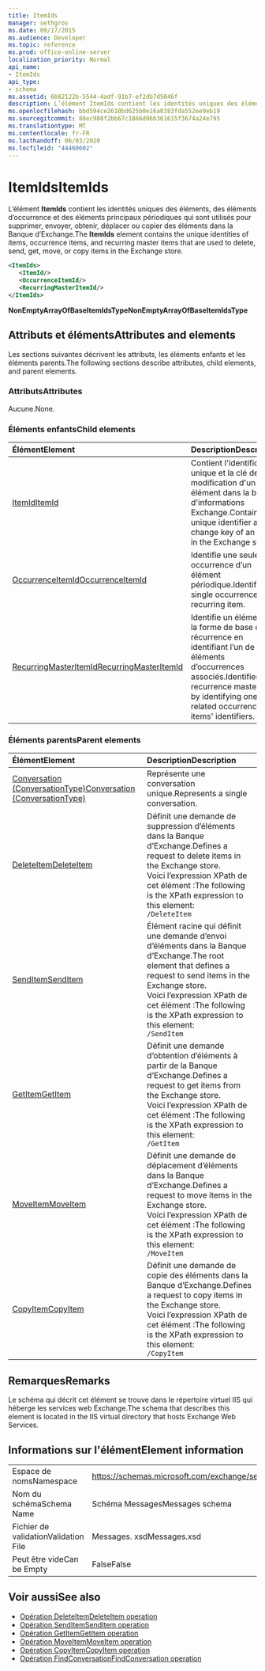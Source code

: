 ```yaml
---
title: ItemIds
manager: sethgros
ms.date: 09/17/2015
ms.audience: Developer
ms.topic: reference
ms.prod: office-online-server
localization_priority: Normal
api_name:
- ItemIds
api_type:
- schema
ms.assetid: 6b82122b-5544-4adf-91b7-ef2db7d5046f
description: L’élément ItemIds contient les identités uniques des éléments, des éléments d’occurrence et des éléments principaux périodiques qui sont utilisés pour supprimer, envoyer, obtenir, déplacer ou copier des éléments dans la Banque d’Exchange.
ms.openlocfilehash: bbd594ce2610bd625b0e16a0383fda552ee9eb19
ms.sourcegitcommit: 88ec988f2bb67c1866d06b361615f3674a24e795
ms.translationtype: MT
ms.contentlocale: fr-FR
ms.lasthandoff: 06/03/2020
ms.locfileid: "44460602"
---
```

# <a name="itemids"></a><span data-ttu-id="f1105-103">ItemIds</span><span class="sxs-lookup"><span data-stu-id="f1105-103">ItemIds</span></span>
  
<span data-ttu-id="f1105-104">L’élément **ItemIds** contient les identités uniques des éléments, des éléments d’occurrence et des éléments principaux périodiques qui sont utilisés pour supprimer, envoyer, obtenir, déplacer ou copier des éléments dans la Banque d’Exchange.</span><span class="sxs-lookup"><span data-stu-id="f1105-104">The **ItemIds** element contains the unique identities of items, occurrence items, and recurring master items that are used to delete, send, get, move, or copy items in the Exchange store.</span></span>
  
```xml
<ItemIds>
   <ItemId/>
   <OccurrenceItemId/>
   <RecurringMasterItemId/>
</ItemIds>
```

<span data-ttu-id="f1105-105">**NonEmptyArrayOfBaseItemIdsType**</span><span class="sxs-lookup"><span data-stu-id="f1105-105">**NonEmptyArrayOfBaseItemIdsType**</span></span>

## <a name="attributes-and-elements"></a><span data-ttu-id="f1105-106">Attributs et éléments</span><span class="sxs-lookup"><span data-stu-id="f1105-106">Attributes and elements</span></span>

<span data-ttu-id="f1105-107">Les sections suivantes décrivent les attributs, les éléments enfants et les éléments parents.</span><span class="sxs-lookup"><span data-stu-id="f1105-107">The following sections describe attributes, child elements, and parent elements.</span></span> 
  
### <a name="attributes"></a><span data-ttu-id="f1105-108">Attributs</span><span class="sxs-lookup"><span data-stu-id="f1105-108">Attributes</span></span>

<span data-ttu-id="f1105-109">Aucune.</span><span class="sxs-lookup"><span data-stu-id="f1105-109">None.</span></span>
  
### <a name="child-elements"></a><span data-ttu-id="f1105-110">Éléments enfants</span><span class="sxs-lookup"><span data-stu-id="f1105-110">Child elements</span></span>

|<span data-ttu-id="f1105-111">**Élément**</span><span class="sxs-lookup"><span data-stu-id="f1105-111">**Element**</span></span>|<span data-ttu-id="f1105-112">**Description**</span><span class="sxs-lookup"><span data-stu-id="f1105-112">**Description**</span></span>|
|:-----|:-----|
|[<span data-ttu-id="f1105-113">ItemId</span><span class="sxs-lookup"><span data-stu-id="f1105-113">ItemId</span></span>](itemid.md) <br/> |<span data-ttu-id="f1105-114">Contient l'identificateur unique et la clé de modification d'un élément dans la banque d'informations Exchange.</span><span class="sxs-lookup"><span data-stu-id="f1105-114">Contains the unique identifier and change key of an item in the Exchange store.</span></span>  <br/> |
|[<span data-ttu-id="f1105-115">OccurrenceItemId</span><span class="sxs-lookup"><span data-stu-id="f1105-115">OccurrenceItemId</span></span>](occurrenceitemid.md) <br/> |<span data-ttu-id="f1105-116">Identifie une seule occurrence d’un élément périodique.</span><span class="sxs-lookup"><span data-stu-id="f1105-116">Identifies a single occurrence of a recurring item.</span></span>  <br/> |
|[<span data-ttu-id="f1105-117">RecurringMasterItemId</span><span class="sxs-lookup"><span data-stu-id="f1105-117">RecurringMasterItemId</span></span>](recurringmasteritemid.md) <br/> |<span data-ttu-id="f1105-118">Identifie un élément de la forme de base de récurrence en identifiant l’un de ses éléments d’occurrences associés.</span><span class="sxs-lookup"><span data-stu-id="f1105-118">Identifies a recurrence master item by identifying one of its related occurrence items' identifiers.</span></span>  <br/> |
   
### <a name="parent-elements"></a><span data-ttu-id="f1105-119">Éléments parents</span><span class="sxs-lookup"><span data-stu-id="f1105-119">Parent elements</span></span>

|<span data-ttu-id="f1105-120">**Élément**</span><span class="sxs-lookup"><span data-stu-id="f1105-120">**Element**</span></span>|<span data-ttu-id="f1105-121">**Description**</span><span class="sxs-lookup"><span data-stu-id="f1105-121">**Description**</span></span>|
|:-----|:-----|
|[<span data-ttu-id="f1105-122">Conversation (ConversationType)</span><span class="sxs-lookup"><span data-stu-id="f1105-122">Conversation (ConversationType)</span></span>](conversation-conversationtype.md) <br/> |<span data-ttu-id="f1105-123">Représente une conversation unique.</span><span class="sxs-lookup"><span data-stu-id="f1105-123">Represents a single conversation.</span></span>  <br/> |
|[<span data-ttu-id="f1105-124">DeleteItem</span><span class="sxs-lookup"><span data-stu-id="f1105-124">DeleteItem</span></span>](deleteitem.md) <br/> |<span data-ttu-id="f1105-125">Définit une demande de suppression d’éléments dans la Banque d’Exchange.</span><span class="sxs-lookup"><span data-stu-id="f1105-125">Defines a request to delete items in the Exchange store.</span></span>  <br/> <span data-ttu-id="f1105-126">Voici l’expression XPath de cet élément :</span><span class="sxs-lookup"><span data-stu-id="f1105-126">The following is the XPath expression to this element:</span></span>  <br/>  `/DeleteItem` <br/> |
|[<span data-ttu-id="f1105-127">SendItem</span><span class="sxs-lookup"><span data-stu-id="f1105-127">SendItem</span></span>](senditem.md) <br/> |<span data-ttu-id="f1105-128">Élément racine qui définit une demande d’envoi d’éléments dans la Banque d’Exchange.</span><span class="sxs-lookup"><span data-stu-id="f1105-128">The root element that defines a request to send items in the Exchange store.</span></span>  <br/> <span data-ttu-id="f1105-129">Voici l’expression XPath de cet élément :</span><span class="sxs-lookup"><span data-stu-id="f1105-129">The following is the XPath expression to this element:</span></span>  <br/>  `/SendItem` <br/> |
|[<span data-ttu-id="f1105-130">GetItem</span><span class="sxs-lookup"><span data-stu-id="f1105-130">GetItem</span></span>](getitem.md) <br/> |<span data-ttu-id="f1105-131">Définit une demande d’obtention d’éléments à partir de la Banque d’Exchange.</span><span class="sxs-lookup"><span data-stu-id="f1105-131">Defines a request to get items from the Exchange store.</span></span>  <br/> <span data-ttu-id="f1105-132">Voici l’expression XPath de cet élément :</span><span class="sxs-lookup"><span data-stu-id="f1105-132">The following is the XPath expression to this element:</span></span>  <br/>  `/GetItem` <br/> |
|[<span data-ttu-id="f1105-133">MoveItem</span><span class="sxs-lookup"><span data-stu-id="f1105-133">MoveItem</span></span>](moveitem.md) <br/> |<span data-ttu-id="f1105-134">Définit une demande de déplacement d’éléments dans la Banque d’Exchange.</span><span class="sxs-lookup"><span data-stu-id="f1105-134">Defines a request to move items in the Exchange store.</span></span>  <br/> <span data-ttu-id="f1105-135">Voici l’expression XPath de cet élément :</span><span class="sxs-lookup"><span data-stu-id="f1105-135">The following is the XPath expression to this element:</span></span>  <br/>  `/MoveItem` <br/> |
|[<span data-ttu-id="f1105-136">CopyItem</span><span class="sxs-lookup"><span data-stu-id="f1105-136">CopyItem</span></span>](copyitem.md) <br/> |<span data-ttu-id="f1105-137">Définit une demande de copie des éléments dans la Banque d’Exchange.</span><span class="sxs-lookup"><span data-stu-id="f1105-137">Defines a request to copy items in the Exchange store.</span></span>  <br/> <span data-ttu-id="f1105-138">Voici l’expression XPath de cet élément :</span><span class="sxs-lookup"><span data-stu-id="f1105-138">The following is the XPath expression to this element:</span></span>  <br/>  `/CopyItem` <br/> |
   
## <a name="remarks"></a><span data-ttu-id="f1105-139">Remarques</span><span class="sxs-lookup"><span data-stu-id="f1105-139">Remarks</span></span>

<span data-ttu-id="f1105-140">Le schéma qui décrit cet élément se trouve dans le répertoire virtuel IIS qui héberge les services web Exchange.</span><span class="sxs-lookup"><span data-stu-id="f1105-140">The schema that describes this element is located in the IIS virtual directory that hosts Exchange Web Services.</span></span>
  
## <a name="element-information"></a><span data-ttu-id="f1105-141">Informations sur l'élément</span><span class="sxs-lookup"><span data-stu-id="f1105-141">Element information</span></span>

|||
|:-----|:-----|
|<span data-ttu-id="f1105-142">Espace de noms</span><span class="sxs-lookup"><span data-stu-id="f1105-142">Namespace</span></span>  <br/> |https://schemas.microsoft.com/exchange/services/2006/messages  <br/> |
|<span data-ttu-id="f1105-143">Nom du schéma</span><span class="sxs-lookup"><span data-stu-id="f1105-143">Schema Name</span></span>  <br/> |<span data-ttu-id="f1105-144">Schéma Messages</span><span class="sxs-lookup"><span data-stu-id="f1105-144">Messages schema</span></span>  <br/> |
|<span data-ttu-id="f1105-145">Fichier de validation</span><span class="sxs-lookup"><span data-stu-id="f1105-145">Validation File</span></span>  <br/> |<span data-ttu-id="f1105-146">Messages. xsd</span><span class="sxs-lookup"><span data-stu-id="f1105-146">Messages.xsd</span></span>  <br/> |
|<span data-ttu-id="f1105-147">Peut être vide</span><span class="sxs-lookup"><span data-stu-id="f1105-147">Can be Empty</span></span>  <br/> |<span data-ttu-id="f1105-148">False</span><span class="sxs-lookup"><span data-stu-id="f1105-148">False</span></span>  <br/> |
   
## <a name="see-also"></a><span data-ttu-id="f1105-149">Voir aussi</span><span class="sxs-lookup"><span data-stu-id="f1105-149">See also</span></span>

- [<span data-ttu-id="f1105-150">Opération DeleteItem</span><span class="sxs-lookup"><span data-stu-id="f1105-150">DeleteItem operation</span></span>](deleteitem-operation.md)
- [<span data-ttu-id="f1105-151">Opération SendItem</span><span class="sxs-lookup"><span data-stu-id="f1105-151">SendItem operation</span></span>](senditem-operation.md) 
- [<span data-ttu-id="f1105-152">Opération GetItem</span><span class="sxs-lookup"><span data-stu-id="f1105-152">GetItem operation</span></span>](getitem-operation.md)
- [<span data-ttu-id="f1105-153">Opération MoveItem</span><span class="sxs-lookup"><span data-stu-id="f1105-153">MoveItem operation</span></span>](moveitem-operation.md)
- [<span data-ttu-id="f1105-154">Opération CopyItem</span><span class="sxs-lookup"><span data-stu-id="f1105-154">CopyItem operation</span></span>](copyitem-operation.md)
- [<span data-ttu-id="f1105-155">Opération FindConversation</span><span class="sxs-lookup"><span data-stu-id="f1105-155">FindConversation operation</span></span>](findconversation-operation.md)

